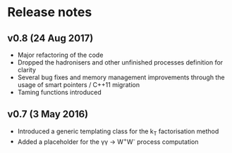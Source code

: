 # Release notes

## v0.8 (24 Aug 2017)
* Major refactoring of the code
* Dropped the hadronisers and other unfinished processes definition for clarity
* Several bug fixes and memory management improvements through the usage of smart pointers / C++11 migration
* Taming functions introduced

## v0.7 (3 May 2016)
* Introduced a generic templating class for the k<sub>T</sub> factorisation method
* Added a placeholder for the &gamma;&gamma; &rarr; W<sup>+</sup>W<sup>-</sup> process computation
